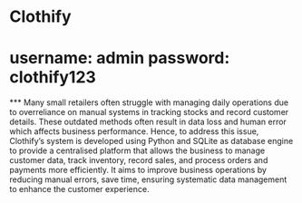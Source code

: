 # Clothify
# username: admin   password: clothify123
*** Many small retailers often struggle with managing daily operations due to overreliance on manual systems in tracking stocks and record customer details. These outdated methods often result in data loss and human error which affects business performance. 
Hence, to address this issue, Clothify’s system is developed using Python and SQLite as database engine to provide a centralised platform that allows the business to manage customer data, track inventory, record sales, and process orders and payments more efficiently. 
It aims to improve business operations by reducing manual errors, save time, ensuring systematic data management to enhance the customer experience.
